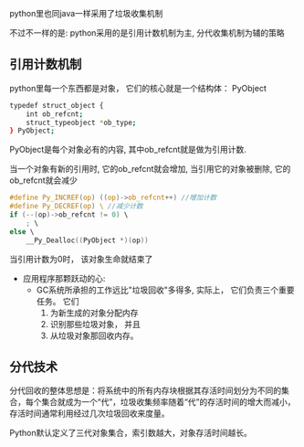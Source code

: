 python⾥也同java⼀样采⽤了垃圾收集机制

不过不⼀样的是: python采⽤的是引⽤计数机制为主, 分代收集机制为辅的策略

## 引⽤计数机制
python⾥每⼀个东⻄都是对象， 它们的核⼼就是⼀个结构体： PyObject
```bash
typedef struct_object {
    int ob_refcnt;
    struct_typeobject *ob_type;
} PyObject;
```

PyObject是每个对象必有的内容, 其中ob_refcnt就是做为引⽤计数.

当⼀个对象有新的引⽤时, 它的ob_refcnt就会增加, 当引⽤它的对象被删除, 它的ob_refcnt就会减少
```c
#define Py_INCREF(op) ((op)->ob_refcnt++) //增加计数
#define Py_DECREF(op) \ //减少计数
if (--(op)->ob_refcnt != 0) \
    ; \
else \
    __Py_Dealloc((PyObject *)(op))
```
当引⽤计数为0时， 该对象⽣命就结束了

- 应⽤程序那颗跃动的⼼:
    - GC系统所承担的⼯作远⽐"垃圾回收"多得多, 实际上， 它们负责三个重要任务。 它们
        1. 为新⽣成的对象分配内存
        2. 识别那些垃圾对象， 并且
        3. 从垃圾对象那回收内存。
        
## 分代技术
分代回收的整体思想是：将系统中的所有内存块根据其存活时间划分为不同的集合，每个集合就成为一个“代”，垃圾收集频率随着“代”的存活时间的增大而减小，存活时间通常利用经过几次垃圾回收来度量。

Python默认定义了三代对象集合，索引数越大，对象存活时间越长。